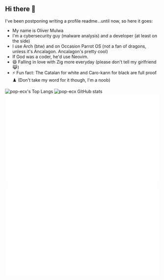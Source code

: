 ## Hi there 👋
I've been postponing writing a profile readme...until now, so here it goes:

- My name is Oliver Mulwa
- I'm a cybersecurity guy (malware analysis) and a developer (at least on the side)
- I use Arch (btw) and on Occasion Parrot OS (not a fan of dragons, unless it's Ancalagon. Ancalagon's pretty cool)
- If God was a coder, he'd use Neovim.
- 😄 Falling in love with Zig more everyday (please don't tell my girlfriend 😹)
- ⚡ Fun fact: The Catalan for white and Caro-kann for black are full proof ♟️ (Don't take my word for it though, I'm a noob)
  
![pop-ecx's Top Langs](https://github-readme-stats.vercel.app/api/top-langs/?username=pop-ecx&hide=javascript,css,scss,html&theme=tokyonight)
![pop-ecx GitHub stats](https://github-readme-stats.vercel.app/api?username=pop-ecx&theme=tokyonight)
![](https://raw.githubusercontent.com/pop-ecx/github-stats/master/generated/overview.svg#gh-dark-mode-only)
![](https://raw.githubusercontent.com/pop-ecx/github-stats/master/generated/languages.svg#gh-dark-mode-only)
